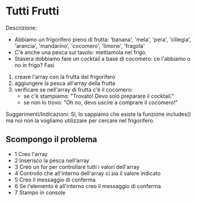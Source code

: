 # Tutti Frutti

Descrizione:
- Abbiamo un frigorifero pieno di frutta:
'banana', 'mela', 'pera', 'ciliegia', 'arancia', 'mandarino', 'cocomero', 'limone', 'fragola'
- C'è anche una pesca sul tavolo: mettiamola nel frigo.
- Stasera dobbiamo fare un cocktail a base di cocomero: ce l'abbiamo o no in frigo?
Fasi
1. creare l'array con la frutta del frigorifero
2. aggiungere la pesca all'array della frutta
3. verificare se nell'array di frutta c'è il cocomero:
   - se c'è stampiamo: "Trovato! Devo solo preparare il cocktail."
   - se non lo trovo: "Oh no, devo uscire a comprare il cocomero!"

Suggerimenti/Indicazioni:
Sì, lo sappiamo che esiste la funzione includes() ma noi non la vogliamo utilizzare per cercare nel frigorifero.

## Scompongo il problema 
- 1 Creo l'array
- 2 Inserisco la pesca nell'array
- 3 Creo un for per controllare tutti i valori dell'array
- 4 Controllo che all'interno dell'array ci sia il valore indicato
- 5 Creo il messaggio di conferma
- 6 Se l'elemento è all'interno creo il messaggio di conferma
- 7 Stampo in console